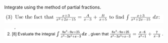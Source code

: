 Integrate using the method of partial fractions.

![](.TI4.md.upload/paste-0.836148388498988)

![](.TI4.md.upload/paste-0.03676931321800514)
